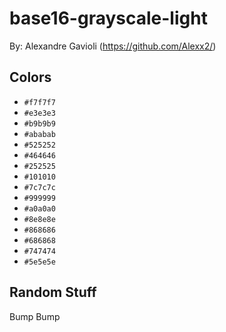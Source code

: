 # base16-grayscale-light

By: Alexandre Gavioli (https://github.com/Alexx2/)

## Colors

* `#f7f7f7`
* `#e3e3e3`
* `#b9b9b9`
* `#ababab`
* `#525252`
* `#464646`
* `#252525`
* `#101010`
* `#7c7c7c`
* `#999999`
* `#a0a0a0`
* `#8e8e8e`
* `#868686`
* `#686868`
* `#747474`
* `#5e5e5e`

## Random Stuff

Bump
Bump

